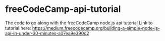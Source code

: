 # freeCodeCamp-api-tutorial
The code to go along with the freeCodeCamp node.js api tutorial
Link to tutorial here: https://medium.freecodecamp.org/building-a-simple-node-js-api-in-under-30-minutes-a07ea9e390d2
